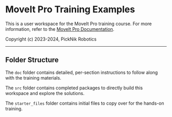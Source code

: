 # MoveIt Pro Training Examples

This is a user workspace for the MoveIt Pro training course.
For more information, refer to the [MoveIt Pro Documentation](https://docs.picknik.ai/).

Copyright (c) 2023-2024, PickNik Robotics

---

## Folder Structure

The `doc` folder contains detailed, per-section instructions to follow along with the training materials.

The `src` folder contains completed packages to directly build this workspace and explore the solutions.

The `starter_files` folder contains initial files to copy over for the hands-on training.
